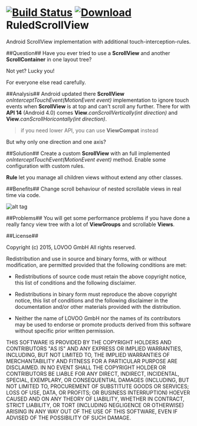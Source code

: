 [![Build Status](https://travis-ci.org/Lovoo/RuledScrollView.svg?branch=master)](https://travis-ci.org/Lovoo/RuledScrollView)
[![Download](https://api.bintray.com/packages/lovoo/maven/ruled-scroll-view/images/download.svg)](https://bintray.com/lovoo/maven/ruled-scroll-view/_latestVersion)
RuledScrollView
===============

Android ScrollView implementation with additional touch-interception-rules.

##Question##
Have you ever tried to use a **ScrollView** and another **ScrollContainer** in one layout tree?

Not yet? Lucky you!

For everyone else read carefully.

##Analysis##
Android updated there **ScrollView** *onInterceptTouchEvent(MotionEvent event)* implementation to ignore touch events when **ScrollView** is at top and can't scroll any further. There for with **API 14** (Android 4.0) comes **View**.*canScrollVertically(int direction)* and **View**.*canScrollHoricontally(int direction)*.

> if you need lower API, you can use **ViewCompat** instead

But why only one direction and one axis?

##Solution##
Create a custom **ScrollView** with an full implemented *onInterceptTouchEvent(MotionEvent event)* method. Enable some configuration with custom rules.

**Rule** let you manage all children views without extend any other classes.


##Benefits##
Change scroll behaviour of nested scrollable views in real time via code.

![alt tag](http://s14.directupload.net/images/141108/vw53apcc.png)

##Problems##
You will get some performance problems if you have done a really fancy view tree with a lot of **ViewGroups** and scrollable **Views**.

##License##

Copyright (c) 2015, LOVOO GmbH
All rights reserved.

Redistribution and use in source and binary forms, with or without
modification, are permitted provided that the following conditions are met:

* Redistributions of source code must retain the above copyright notice, this
  list of conditions and the following disclaimer.

* Redistributions in binary form must reproduce the above copyright notice,
  this list of conditions and the following disclaimer in the documentation
  and/or other materials provided with the distribution.

* Neither the name of LOVOO GmbH nor the names of its
  contributors may be used to endorse or promote products derived from
  this software without specific prior written permission.

THIS SOFTWARE IS PROVIDED BY THE COPYRIGHT HOLDERS AND CONTRIBUTORS "AS IS"
AND ANY EXPRESS OR IMPLIED WARRANTIES, INCLUDING, BUT NOT LIMITED TO, THE
IMPLIED WARRANTIES OF MERCHANTABILITY AND FITNESS FOR A PARTICULAR PURPOSE ARE
DISCLAIMED. IN NO EVENT SHALL THE COPYRIGHT HOLDER OR CONTRIBUTORS BE LIABLE
FOR ANY DIRECT, INDIRECT, INCIDENTAL, SPECIAL, EXEMPLARY, OR CONSEQUENTIAL
DAMAGES (INCLUDING, BUT NOT LIMITED TO, PROCUREMENT OF SUBSTITUTE GOODS OR
SERVICES; LOSS OF USE, DATA, OR PROFITS; OR BUSINESS INTERRUPTION) HOEVER
CAUSED AND ON ANY THEORY OF LIABILITY, WHETHER IN CONTRACT, STRICT LIABILITY,
OR TORT (INCLUDING NEGLIGENCE OR OTHERWISE) ARISING IN ANY WAY OUT OF THE USE
OF THIS SOFTWARE, EVEN IF ADVISED OF THE POSSIBILITY OF SUCH DAMAGE.